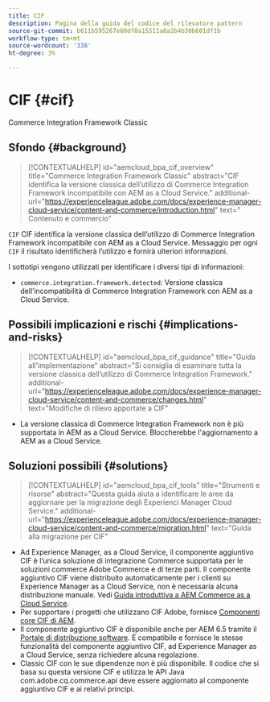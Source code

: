 ```yaml
---
title: CIF
description: Pagina della guida del codice del rilevatore pattern
source-git-commit: b611b595267e60df8a15511a8a2b4b30b601df1b
workflow-type: tm+mt
source-wordcount: '338'
ht-degree: 3%

---
```


# CIF {#cif}

Commerce Integration Framework Classic

## Sfondo {#background}

>[!CONTEXTUALHELP]
>id="aemcloud_bpa_cif_overview"
>title="Commerce Integration Framework Classic"
>abstract="CIF identifica la versione classica dell’utilizzo di Commerce Integration Framework incompatibile con AEM as a Cloud Service."
>additional-url="https://experienceleague.adobe.com/docs/experience-manager-cloud-service/content-and-commerce/introduction.html" text=" Contenuto e commercio"

`CIF` CIF identifica la versione classica dell’utilizzo di Commerce Integration Framework incompatibile con AEM as a Cloud Service. Messaggio per ogni `CIF` il risultato identificherà l’utilizzo e fornirà ulteriori informazioni.

I sottotipi vengono utilizzati per identificare i diversi tipi di informazioni:

* `commerce.integration.framework.detected`: Versione classica dell’incompatibilità di Commerce Integration Framework con AEM as a Cloud Service.


## Possibili implicazioni e rischi {#implications-and-risks}

>[!CONTEXTUALHELP]
>id="aemcloud_bpa_cif_guidance"
>title="Guida all&#39;implementazione"
>abstract="Si consiglia di esaminare tutta la versione classica dell’utilizzo di Commerce Integration Framework."
>additional-url="https://experienceleague.adobe.com/docs/experience-manager-cloud-service/content-and-commerce/changes.html" text="Modifiche di rilievo apportate a CIF"

* La versione classica di Commerce Integration Framework non è più supportata in AEM as a Cloud Service. Bloccherebbe l&#39;aggiornamento a AEM as a Cloud Service.

## Soluzioni possibili {#solutions}

>[!CONTEXTUALHELP]
>id="aemcloud_bpa_cif_tools"
>title="Strumenti e risorse"
>abstract="Questa guida aiuta a identificare le aree da aggiornare per la migrazione degli Experienci Manager Cloud Service."
>additional-url="https://experienceleague.adobe.com/docs/experience-manager-cloud-service/content-and-commerce/migration.html" text="Guida alla migrazione per CIF"

* Ad Experience Manager, as a Cloud Service, il componente aggiuntivo CIF è l’unica soluzione di integrazione Commerce supportata per le soluzioni commerce Adobe Commerce e di terze parti. Il componente aggiuntivo CIF viene distribuito automaticamente per i clienti su Experience Manager as a Cloud Service, non è necessaria alcuna distribuzione manuale. Vedi [Guida introduttiva a AEM Commerce as a Cloud Service](https://experienceleague.adobe.com/docs/experience-manager-cloud-service/content-and-commerce/storefront/getting-started.html).
* Per supportare i progetti che utilizzano CIF Adobe, fornisce [Componenti core CIF di AEM](https://github.com/adobe/aem-core-cif-components).
* Il componente aggiuntivo CIF è disponibile anche per AEM 6.5 tramite il [Portale di distribuzione software](https://experience.adobe.com/#/downloads/content/software-distribution/it/aem.html). È compatibile e fornisce le stesse funzionalità del componente aggiuntivo CIF, ad Experience Manager as a Cloud Service, senza richiedere alcuna regolazione.
* Classic CIF con le sue dipendenze non è più disponibile. Il codice che si basa su questa versione CIF e utilizza le API Java com.adobe.cq.commerce.api deve essere aggiornato al componente aggiuntivo CIF e ai relativi principi.
